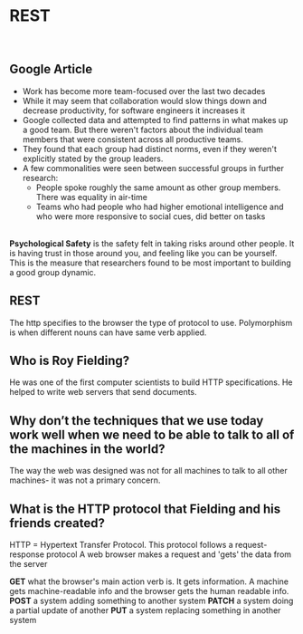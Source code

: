 # REST
<br>

## Google Article 
- Work has become more team-focused over the last two decades
- While it may seem that collaboration would slow things down and decrease productivity, for software engineers it increases it
- Google collected data and attempted to find patterns in what makes up a good team. But there weren't factors about the individual team members that were consistent across all productive teams.
- They found that each group had distinct norms, even if they weren't explicitly stated by the group leaders.
- A few commonalities were seen between successful groups in further research:
    * People spoke roughly the same amount as other group members. There was equality in air-time
    * Teams who had people who had higher emotional intelligence and who were more responsive to social cues, did better on tasks
    <br>

**Psychological Safety** is the safety felt in taking risks around other people. It is having trust in those around you, and feeling like you can be yourself. This is the measure that researchers found to be most important to building a good group dynamic.
<br>

## REST 

The http specifies to the browser the type of protocol to use. Polymorphism is when different nouns can have same verb applied.
<br>

## Who is Roy Fielding?
He was one of the first computer scientists to build HTTP specifications. He helped to write web servers that send documents.
<br>

## Why don’t the techniques that we use today work well when we need to be able to talk to all of the machines in the world?
The way the web was designed was not for all machines to talk to all other machines- it was not a primary concern.
<br>

## What is the HTTP protocol that Fielding and his friends created?
HTTP = Hypertext Transfer Protocol. This protocol follows a request-response protocol A web browser makes a request and 'gets' the data from the server
<br>

**GET** what the browser's main action verb is. It gets information. A machine gets machine-readable info and the browser gets the human readable info. **POST** a system adding something to another system **PATCH** a system doing a partial update of another **PUT** a system replacing something in another system